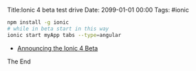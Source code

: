 Title:Ionic 4 beta test drive
Date: 2099-01-01 00:00
Tags: #ionic

```bash
npm install -g ionic
# while in beta start in this way
ionic start myApp tabs --type=angular
```

* [Announcing the Ionic 4 Beta](https://blog.ionicframework.com/announcing-ionic-4-beta/)

The End